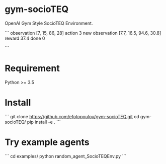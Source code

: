 # gym-socioTEQ
OpenAI Gym Style SocioTEQ Environment.

´´´
observation [7, 15, 86, 28]
action 3
new observation [7.7, 16.5, 94.6, 30.8]
reward 37.4
done 0

´´´

# Requirement

Python >= 3.5

# Install
´´´
git clone https://github.com/efotopoulou/gym-socioTEQ.git
cd gym-socioTEQ/
pip install -e .
´´´
# Try example agents
´´´
cd examples/
python random_agent_SocioTEQEnv.py
´´´
